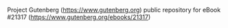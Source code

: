 Project Gutenberg (https://www.gutenberg.org) public repository for eBook #21317 (https://www.gutenberg.org/ebooks/21317)
